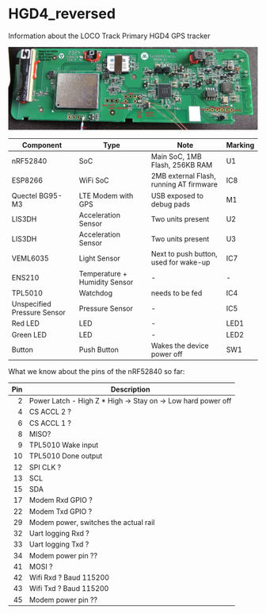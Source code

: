 # HGD4_reversed
Information about the LOCO Track Primary HGD4 GPS tracker

![pinout](https://github.com/jonasniesner/HGD4_reversed/blob/main/pinout.webp?raw=true)


| Component                      | Type                      |  Note                                        | Marking |
|--------------------------------|--------------------------|-----------------------------------------------|--------------|
| nRF52840                       | SoC                       | Main SoC, 1MB Flash, 256KB RAM               | U1           |
| ESP8266                        | WiFi SoC                  | 2MB external Flash, running AT firmware      | IC8          |
| Quectel BG95-M3                | LTE Modem with GPS        | USB exposed to debug pads                    | M1           |
| LIS3DH                         | Acceleration Sensor       | Two units present                            | U2           |
| LIS3DH                         | Acceleration Sensor       | Two units present                            | U3           |
| VEML6035                       | Light Sensor              | Next to push button, used for wake-up        | IC7          |
| ENS210                         | Temperature + Humidity Sensor | -                                        | -            |
| TPL5010                        | Watchdog                  | needs to be fed                              | IC4          |
| Unspecified Pressure Sensor    | Pressure Sensor           | -                                            | IC5          |
| Red LED                        | LED                       | -                                            | LED1         |
| Green LED                      | LED                       | -                                            | LED2         |
| Button                         | Push Button               | Wakes the device power off                   | SW1          |

What we know about the pins of the nRF52840 so far:

| Pin | Description                                   |
|----:|-----------------------------------------------|
|  2  | Power Latch - High Z * High -> Stay on -> Low hard power off |
|  4  | CS ACCL 2 ?                                  |
|  6  | CS ACCL 1 ?                                  |
|  8  | MISO?                                        |
|  9  | TPL5010 Wake input                           |
| 10  | TPL5010 Done output                          |
| 12  | SPI CLK ?                                    |
| 13  | SCL                                          |
| 15  | SDA                                          |
| 17  | Modem Rxd GPIO ?                             |
| 22  | Modem Txd GPIO ?                             |
| 29  | Modem power, switches the actual rail        |
| 32  | Uart logging Rxd ?                           |
| 33  | Uart logging Txd ?                           |
| 34  | Modem power pin ??                           |
| 41  | MOSI ?                                       |
| 42  | Wifi Rxd ? Baud 115200                       |
| 43  | Wifi Txd ? Baud 115200                       |
| 45  | Modem power pin ??                           |
